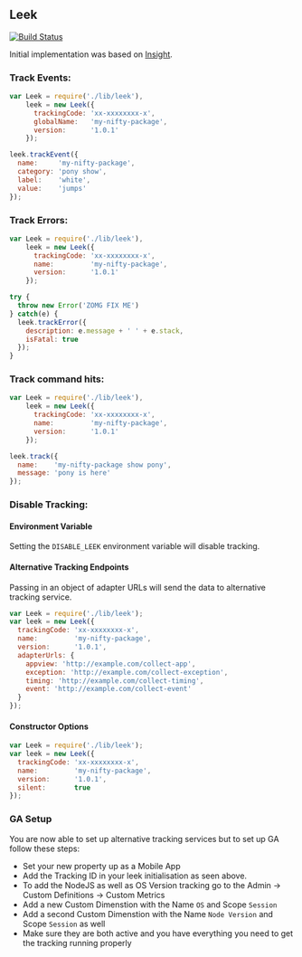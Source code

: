 ## Leek

[![Build Status](https://travis-ci.org/twokul/leek.svg)](https://travis-ci.org/twokul/leek)

Initial implementation was based on [Insight](https://github.com/yeoman/insight).

### Track Events:

```javascript
var Leek = require('./lib/leek'),
    leek = new Leek({
      trackingCode: 'xx-xxxxxxxx-x',
      globalName:   'my-nifty-package',
      version:      '1.0.1'
    });

leek.trackEvent({
  name:     'my-nifty-package',
  category: 'pony show',
  label:    'white',
  value:    'jumps'
});
```

### Track Errors:

```javascript
var Leek = require('./lib/leek'),
    leek = new Leek({
      trackingCode: 'xx-xxxxxxxx-x',
      name:         'my-nifty-package',
      version:      '1.0.1'
    });

try {
  throw new Error('ZOMG FIX ME')
} catch(e) {
  leek.trackError({
    description: e.message + ' ' + e.stack,
    isFatal: true
  });
}
```

### Track command hits:

```javascript
var Leek = require('./lib/leek'),
    leek = new Leek({
      trackingCode: 'xx-xxxxxxxx-x',
      name:         'my-nifty-package',
      version:      '1.0.1'
    });

leek.track({
  name:    'my-nifty-package show pony',
  message: 'pony is here'
});
```

### Disable Tracking:

#### Environment Variable

Setting the `DISABLE_LEEK` environment variable will disable tracking.

#### Alternative Tracking Endpoints

Passing in an object of adapter URLs will send the data to alternative tracking service.

```javascript
var Leek = require('./lib/leek');
var leek = new Leek({
  trackingCode: 'xx-xxxxxxxx-x',
  name:         'my-nifty-package',
  version:      '1.0.1',
  adapterUrls: {
    appview: 'http://example.com/collect-app',
    exception: 'http://example.com/collect-exception',
    timing: 'http://example.com/collect-timing',
    event: 'http://example.com/collect-event'
  }
});
```

#### Constructor Options

```javascript
var Leek = require('./lib/leek');
var leek = new Leek({
  trackingCode: 'xx-xxxxxxxx-x',
  name:         'my-nifty-package',
  version:      '1.0.1',
  silent:       true
});
```

### GA Setup
You are now able to set up alternative tracking services but to set up GA follow these steps:

* Set your new property up as a Mobile App
* Add the Tracking ID in your leek initialisation as seen above.
* To add the NodeJS as well as OS Version tracking go to the Admin -> Custom Definitions -> Custom Metrics
* Add a new Custom Dimenstion with the Name `OS` and Scope `Session`
* Add a second Custom Dimenstion with the Name `Node Version` and Scope `Session` as well
* Make sure they are both active and you have everything you need to get the tracking running properly
